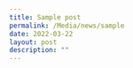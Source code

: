 ```yaml
---
title: Sample post
permalink: /Media/news/sample
date: 2022-03-22
layout: post
description: ""
---
```

